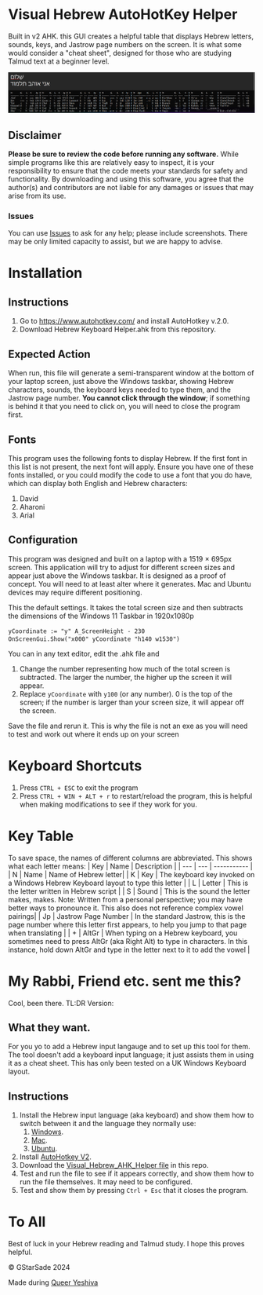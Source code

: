 # Visual Hebrew AutoHotKey Helper

Built in v2 AHK. this GUI creates a helpful table that displays Hebrew letters, sounds, keys, and Jastrow page numbers on the screen. It is what some would consider a "cheat sheet", designed for those who are studying Talmud text at a beginner level.

 ![Screenshot 1 of v2 of Visual Hebrew AutoHotKey Helper](/Screenshot%201%20of%20v2%20of%20Visual%20Hebrew%20AutoHotKey%20Helper.png)

## Disclaimer

**Please be sure to review the code before running any software.** While simple programs like this are relatively easy to inspect, it is your responsibility to ensure that the code meets your standards for safety and functionality. By downloading and using this software, you agree that the author(s) and contributors are not liable for any damages or issues that may arise from its use.

### Issues

You can use [Issues](https://github.com/GStarSade/Visual_Hebrew_AHK_Helper/issues) to ask for any help; please include screenshots. There may be only limited capacity to assist, but we are happy to advise.

# Installation

## Instructions

1. Go to https://www.autohotkey.com/ and install AutoHotkey v.2.0.
2. Download Hebrew Keyboard Helper.ahk from this repository.

## Expected Action

When run, this file will generate a semi-transparent window at the bottom of your laptop screen, just above the Windows taskbar, showing Hebrew characters, sounds, the keyboard keys needed to type them, and the Jastrow page number. **You cannot click through the window**; if something is behind it that you need to click on, you will need to close the program first.


## Fonts

This program uses the following fonts to display Hebrew. If the first font in this list is not present, the next font will apply. Ensure you have one of these fonts installed, or you could modify the code to use a font that you do have, which can display both English and Hebrew characters:

1. David
2. Aharoni
3. Arial

## Configuration

This program was designed and built on a laptop with a 1519 × 695px screen. This application will try to adjust for different screen sizes and appear just above the Windows taskbar. It is designed as a proof of concept. You will need to at least alter where it generates. Mac and Ubuntu devices may require different positioning.

This the default settings. It takes the total screen size and then subtracts the dimensions of the Windows 11 Taskbar in 1920x1080p
```
yCoordinate := "y" A_ScreenHeight - 230
OnScreenGui.Show("x000" yCoordinate "h140 w1530")
```
You can in any text editor, edit the .ahk file and 
1. Change the number representing how much of the total screen is subtracted. The larger the number, the higher up the screen it will appear.
2. Replace `yCoordinate` with `y100` (or any number). 0 is the top of the screen; if the number is larger than your screen size, it will appear off the screen.

Save the file and rerun it. This is why the file is not an exe as you will need to test and work out where it ends up on your screen

# Keyboard Shortcuts

1. Press ` CTRL + ESC ` to exit the program
2. Press ` CTRL + WIN + ALT + r ` to restart/reload the program, this is helpful when making modifications to see if they work for you.

# Key Table
To save space, the names of different columns are abbreviated. This shows what each letter means:
| Key | Name | Description |
| --- | --- | ----------- |
| N | Name | Name of Hebrew letter|
| K | Key | The keyboard key invoked on a Windows Hebrew Keyboard layout to type this letter |
| L | Letter | This is the letter written in Hebrew script |
| S | Sound | This is the sound the letter makes, makes. Note: Written from a personal perspective; you may have better ways to pronounce it. This also does not reference complex vowel pairings|
| Jp | Jastrow Page Number | In the standard Jastrow, this is the page number where this letter first appears, to help you jump to that page when translating |
| + | AltGr | When typing on a Hebrew keyboard, you sometimes need to press AltGr (aka Right Alt) to type in characters. In this instance, hold down AltGr and type in the letter next to it to add the vowel |

# My Rabbi, Friend etc. sent me this?

Cool, been there. TL:DR Version:

## What they want.

For you yo to add a Hebrew input langauge and to set up this tool for them. The tool doesn't add a keyboard input language; it just assists them in using it as a cheat sheet. This has only been tested on a UK Windows Keyboard layout.

## Instructions

1. Install the Hebrew input  language (aka keyboard) and show them how to switch between it and the language they normally use:
   1. [Windows](https://support.microsoft.com/en-gb/windows/manage-the-input-and-display-language-settings-in-windows-12a10cb4-8626-9b77-0ccb-5013e0c7c7a2).
   2. [Mac](https://support.apple.com/en-hk/guide/mac-help/mchlp1406/mac).
   3. [Ubuntu](https://help.ubuntu.com/stable/ubuntu-help/keyboard-layouts.html.en).
2. Install [AutoHotkey V2](https://www.autohotkey.com/).
3. Download the [Visual_Hebrew_AHK_Helper file](https://github.com/GStarSade/Visual_Hebrew_AHK_Helper/blob/main/Hebrew%20Keyboard%20Helper.ahk) in this repo.
4. Test and run the file to see if it appears correctly, and show them how to run the file themselves. It may need to be configured.
5. Test and show them by pressing `Ctrl + Esc` that it closes the program.

# To All

Best of luck in your Hebrew reading and Talmud study. I hope this proves helpful.

©️ GStarSade 2024

Made during [Queer Yeshiva](https://www.yeshiva.lgbt/)
